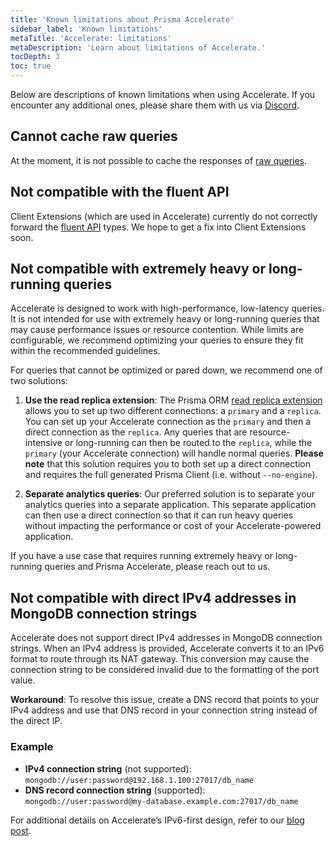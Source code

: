 ```yaml
---
title: 'Known limitations about Prisma Accelerate'
sidebar_label: 'Known limitations'
metaTitle: 'Accelerate: limitations'
metaDescription: 'Learn about limitations of Accelerate.'
tocDepth: 3
toc: true
---
```


<!-- TopBlock -->

Below are descriptions of known limitations when using Accelerate. If you encounter any additional ones, please share them with us via [Discord](https://pris.ly/discord?utm_source=docs&utm_medium=intro_text).

## Cannot cache raw queries

At the moment, it is not possible to cache the responses of [raw queries](/orm/prisma-client/using-raw-sql/raw-queries).

## Not compatible with the fluent API

Client Extensions (which are used in Accelerate) currently do not correctly forward the [fluent API](/orm/prisma-client/queries/relation-queries#fluent-api) types. We hope to get a fix into Client Extensions soon.

## Not compatible with extremely heavy or long-running queries

Accelerate is designed to work with high-performance, low-latency queries. It is not intended for use with extremely heavy or long-running queries that may cause performance issues or resource contention. While limits are configurable, we recommend optimizing your queries to ensure they fit within the recommended guidelines.

For queries that cannot be optimized or pared down, we recommend one of two solutions:

1. **Use the read replica extension**: The Prisma ORM [read replica extension](https://www.npmjs.com/package/@prisma/extension-read-replicas) allows you to set up two different connections: a `primary` and a `replica`. You can set up your Accelerate connection as the `primary` and then a direct connection as the `replica`. Any queries that are resource-intensive or long-running can then be routed to the `replica`, while the `primary` (your Accelerate connection) will handle normal queries. **Please note** that this solution requires you to both set up a direct connection and requires the full generated Prisma Client (i.e. without `--no-engine`).

2. **Separate analytics queries**: Our preferred solution is to separate your analytics queries into a separate application. This separate application can then use a direct connection so that it can run heavy queries without impacting the performance or cost of your Accelerate-powered application.

If you have a use case that requires running extremely heavy or long-running queries and Prisma Accelerate, please reach out to us.

## Not compatible with direct IPv4 addresses in MongoDB connection strings

Accelerate does not support direct IPv4 addresses in MongoDB connection strings. When an IPv4 address is provided, Accelerate converts it to an IPv6 format to route through its NAT gateway. This conversion may cause the connection string to be considered invalid due to the formatting of the port value.

**Workaround**: To resolve this issue, create a DNS record that points to your IPv4 address and use that DNS record in your connection string instead of the direct IP.

### Example

- **IPv4 connection string** (not supported): `mongodb://user:password@192.168.1.100:27017/db_name`
- **DNS record connection string** (supported): `mongodb://user:password@my-database.example.com:27017/db_name`

For additional details on Accelerate’s IPv6-first design, refer to our [blog post](https://www.prisma.io/blog/accelerate-ipv6-first).
